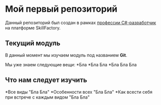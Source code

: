 # Мой первый репозиторий

Данный репозиторий был создан в рамках [профессии C#-разработчик](https://skillfactory.ru/csharp) на платформе SkillFactory.

## Текущий модуль
В данный момент мы изучаем модуль под названием **Git**.

Мы уже знаем следующие вещи:
*Бла
*Бла Бла
*Бла Бла Бла

## Что нам следует изучить

*Все виды "Бла Бла"
*Особенности всех "Бла Бла"
*Как всести себя при встрече с каждым видом "Бла Бла"